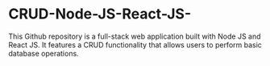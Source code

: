 # CRUD-Node-JS-React-JS-
 This Github repository is a full-stack web application built with Node JS and React JS. It features a CRUD functionality that allows users to perform basic database operations. 

